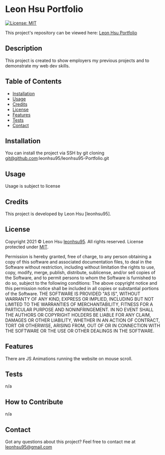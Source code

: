 # Leon Hsu Portfolio

  [![License: MIT](https://img.shields.io/badge/License-MIT-yellow.svg)](https://opensource.org/licenses/MIT)

  This project's repository can be viewed here: [Leon Hsu Portfolio](https://github.com/leonhsu95/leonhsu95-Portfolio)

  ## Description
  
  This project is created to show employers my previous projects and to demonstrate my web dev skills.

  ## Table of Contents
  - [Installation](#installation)
  - [Usage](#usage)
  - [Credits](#credits)
  - [License](#license)
  - [Features](#features)
  - [Tests](#tests)
  - [Contact](#contact)



  ## Installation

  You can install the project via SSH by git cloning git@github.com:leonhsu95/leonhsu95-Portfolio.git


  ## Usage

  Usage is subject to license


  ## Credits

  This project is developed by Leon Hsu [leonhsu95].


  ## License

  Copyright 2021 © Leon Hsu [leonhsu95](https://github.com/leonhsu95). All rights reserved.
  License protected under [MIT](https://opensource.org/licenses/MIT).


  Permission is hereby granted, free of charge, to any person obtaining a copy of this software and associated documentation files, to deal in the Software without restriction, including without limitation the rights to use, copy, modify, merge, publish, distribute, sublicense, and/or sell copies of the Software, and to permit persons to whom the Software is furnished to do so, subject to the following conditions: The above copyright notice and this permission notice shall be included in all copies or substantial portions of the Software. THE SOFTWARE IS PROVIDED "AS IS", WITHOUT WARRANTY OF ANY KIND, EXPRESS OR IMPLIED, INCLUDING BUT NOT LIMITED TO THE WARRANTIES OF MERCHANTABILITY, FITNESS FOR A PARTICULAR PURPOSE AND NONINFRINGEMENT. IN NO EVENT SHALL THE AUTHORS OR COPYRIGHT HOLDERS BE LIABLE FOR ANY CLAIM, DAMAGES OR OTHER LIABILITY, WHETHER IN AN ACTION OF CONTRACT, TORT OR OTHERWISE, ARISING FROM, OUT OF OR IN CONNECTION WITH THE SOFTWARE OR THE USE OR OTHER DEALINGS IN THE SOFTWARE.


  ## Features

  There are JS Animations running the website on mouse scroll.


  ## Tests

  n/a


  ## How to Contribute

  n/a


  ## Contact
  
  Got any questions about this project? Feel free to contact me at leonhsu95@gmail.com

